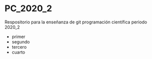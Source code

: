 # PC_2020_2
Respositorio para la enseñanza de git programación científica periodo 2020_2
* primer
* segundo
* tercero
* cuarto
